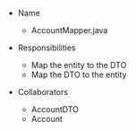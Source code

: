* Name
    * AccountMapper.java

* Responsibilities
    * Map the entity to the DTO
    * Map the DTO to the entity

* Collaborators
    * AccountDTO
    * Account